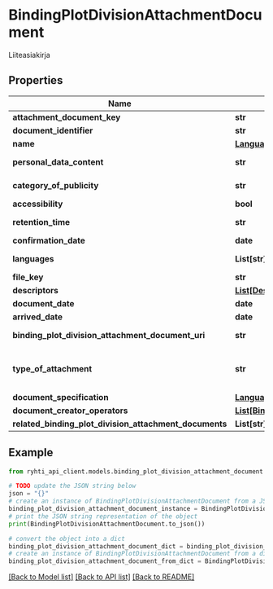# BindingPlotDivisionAttachmentDocument

Liiteasiakirja

## Properties

Name | Type | Description | Notes
------------ | ------------- | ------------- | -------------
**attachment_document_key** | **str** | Tiedon tuottajatahon tietojärjestelmän generoima kohteen versioriippumaton tunnus | 
**document_identifier** | **str** | Asiakirjan pysyvä tunnus, esim. diaarinumero tai muu dokumentinhallinnan tunnus. | 
**name** | [**LanguageString**](LanguageString.md) | Lokalisoitu merkkijono-luokka eri kielille. Lisää vähintään yksi kieli. | 
**personal_data_content** | **str** | Kuvaa asiakirjan henkilötietosisällön. Käytetään koodistoa &lt;a href&#x3D;\&quot;http://uri.suomi.fi/codelist/rytj/henkilotietosisalto\&quot;&gt;http://uri.suomi.fi/codelist/rytj/henkilotietosisalto&lt;/a&gt; | 
**category_of_publicity** | **str** | Kuvaa asiakirjan julkisuusluokan. Käytetään koodistoa &lt;a href&#x3D;\&quot;http://uri.suomi.fi/codelist/rytj/julkisuus\&quot;&gt;http://uri.suomi.fi/codelist/rytj/julkisuus&lt;/a&gt; | 
**accessibility** | **bool** |  | 
**retention_time** | **str** | Asiakirjan säilytysaika vuosina ennen sen hävittämistä. Käytetään koodistoa &lt;a href&#x3D;\&quot;http://uri.suomi.fi/codelist/rytj/sailytysaika\&quot;&gt;http://uri.suomi.fi/codelist/rytj/sailytysaika&lt;/a&gt; | 
**confirmation_date** | **date** |  | [optional] 
**languages** | **List[str]** | Asiakirjan kieli tai sisältämät kielet. Käytetään koodistoa &lt;a href&#x3D;\&quot;http://uri.suomi.fi/codelist/rytj/ryhtikielet\&quot;&gt;http://uri.suomi.fi/codelist/rytj/ryhtikielet&lt;/a&gt; | 
**file_key** | **str** | Erillisen rajapinnan kautta tallennetun tiedoston avain. | 
**descriptors** | [**List[Descriptor]**](Descriptor.md) |  | [optional] 
**document_date** | **date** |  | 
**arrived_date** | **date** |  | [optional] 
**binding_plot_division_attachment_document_uri** | **str** | Luokan pysyvä URI -muotoinen viittaustunniste (https://uri.rakennetunymparistontietojarjestelma.fi/bindingplotdivisionattachmentdocument/{guid}) | [optional] [readonly] 
**type_of_attachment** | **str** | Tieto, joka kuvaa tuotettavan asiakirjan lajia. Asiakirjoja tuotetaan yleensä asiankäsittelyyn liittyvissä yksittäisissä toimissa tai tapahtumissa (toimenpide).  Asiakirjatyyppi noudattaa yhteistä luokitusta/koodistoa, esimerkkejä arvoille ovat raportti, päätös, ilmoitus, muistio, tiedote...  Käytetään koodistoa &lt;a href&#x3D;\&quot;http://uri.suomi.fi/codelist/rytj/sitovanTonttijaonAsiakirjanLaji\&quot;&gt;http://uri.suomi.fi/codelist/rytj/sitovanTonttijaonAsiakirjanLaji&lt;/a&gt; | 
**document_specification** | [**LanguageString**](LanguageString.md) | Lokalisoitu merkkijono-luokka eri kielille. Lisää vähintään yksi kieli. | [optional] 
**document_creator_operators** | [**List[BindingPlotDivisionOperator]**](BindingPlotDivisionOperator.md) | Asiakirjan laatijat | [optional] 
**related_binding_plot_division_attachment_documents** | **List[str]** | Liittyvät asiakirjat | [optional] 

## Example

```python
from ryhti_api_client.models.binding_plot_division_attachment_document import BindingPlotDivisionAttachmentDocument

# TODO update the JSON string below
json = "{}"
# create an instance of BindingPlotDivisionAttachmentDocument from a JSON string
binding_plot_division_attachment_document_instance = BindingPlotDivisionAttachmentDocument.from_json(json)
# print the JSON string representation of the object
print(BindingPlotDivisionAttachmentDocument.to_json())

# convert the object into a dict
binding_plot_division_attachment_document_dict = binding_plot_division_attachment_document_instance.to_dict()
# create an instance of BindingPlotDivisionAttachmentDocument from a dict
binding_plot_division_attachment_document_from_dict = BindingPlotDivisionAttachmentDocument.from_dict(binding_plot_division_attachment_document_dict)
```
[[Back to Model list]](../README.md#documentation-for-models) [[Back to API list]](../README.md#documentation-for-api-endpoints) [[Back to README]](../README.md)



